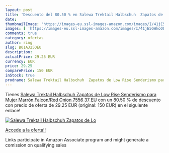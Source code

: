 ```yaml
---
layout: post
title: 'Descuento del 80.50 % en Salewa Trektail Halbschuh  Zapatos de Lo'
date: 
thumbnailImage: 'https://images-eu.ssl-images-amazon.com/images/I/41jE5GWkoOL._SL200_.jpg'
images: [ 'https://images-eu.ssl-images-amazon.com/images/I/41jE5GWkoOL._SL200_.jpg' ]
comments: true
category: ofertas
author: ring
slug: B01AJ25OEU
description:
actualPrice: 29.25 EUR
currency: EUR
price: 29.25
comparePrice: 150 EUR
inStock: true
prodname: Salewa Trektail Halbschuh  Zapatos de Low Rise Senderismo para Mujer  Marrón  Falcon/Red Onion 7556   37 EU
---
```


Tienes [Salewa Trektail Halbschuh  Zapatos de Low Rise Senderismo para Mujer  Marrón  Falcon/Red Onion 7556   37 EU](https://www.amazon.es/dp/B01AJ25OEU/?tag=tolees-21) con un 80.50 % de descuento con precio de oferta de 29.25 EUR (original: 150 EUR) en el siguiente enlace!

[![Salewa Trektail Halbschuh  Zapatos de Lo](https://images-eu.ssl-images-amazon.com/images/I/41jE5GWkoOL._SL200_.jpg)](https://www.amazon.es/dp/B01AJ25OEU/?tag=tolees-21)

[Accede a la oferta!!](https://www.amazon.es/dp/B01AJ25OEU/?tag=tolees-21)

Links participate in Amazon Associate program and might generate a comission on qualifying sales


